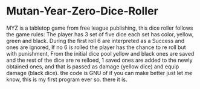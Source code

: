 # Mutan-Year-Zero-Dice-Roller
MYZ is a tabletop game from free league publishing, this dice roller follows the game rules:
The player has 3 set of five dice each set has color, yellow, green and black.
During the first roll 6 are interpreted as a Success and ones are ignored,
If no 6 is rolled the player has the chance to re roll but with punishment,
From the initial dice pool yellow and black ones are saved and the rest of the dice
are re relloed, 1 saved ones are added to the newly obtained ones, and that is passed
as damage (yellow dice) and equip damage (black dice).
the code is GNU of if you can make better just let me know,
this is my first program ever so. there it is.
